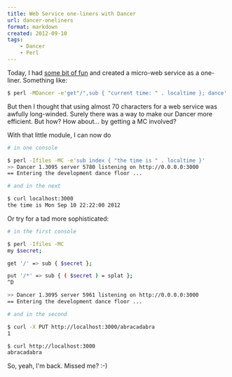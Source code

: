 ```yaml
---
title: Web Service one-liners with Dancer
url: dancer-oneliners
format: markdown
created: 2012-09-10
tags:
    - Dancer
    - Perl
---
```


Today, I had [some bit of fun](https://twitter.com/yenzie/status/245242218368094208) and created a micro-web service as a one-liner.
Something like:

```bash
$ perl -MDancer -e'get"/",sub { "current time: " . localtime }; dance'
```

But then I thought that using almost 70 characters for a web service was
awfully long-winded. Surely there was a way to make our Dancer more efficient.
But how? How about... by getting a MC involved?

<SnippetFile src="C.perl" />

With that little module, I can now do

```bash
# in one console

$ perl -Ifiles -MC -e'sub index { "the time is " . localtime }'
>> Dancer 1.3095 server 5780 listening on http://0.0.0.0:3000
== Entering the development dance floor ...

# and in the next

$ curl localhost:3000
the time is Mon Sep 10 22:22:00 2012
```

Or try for a tad more sophisticated:

```bash
# in the first console

$ perl -Ifiles -MC
my $secret;

get '/' => sub { $secret };

put '/*' => sub { ( $secret ) = splat };
^D

>> Dancer 1.3095 server 5961 listening on http://0.0.0.0:3000
== Entering the development dance floor ...

# and in the second

$ curl -X PUT http://localhost:3000/abracadabra
1

$ curl http://localhost:3000
abracadabra
```

So, yeah, I'm back. Missed me? :-)
